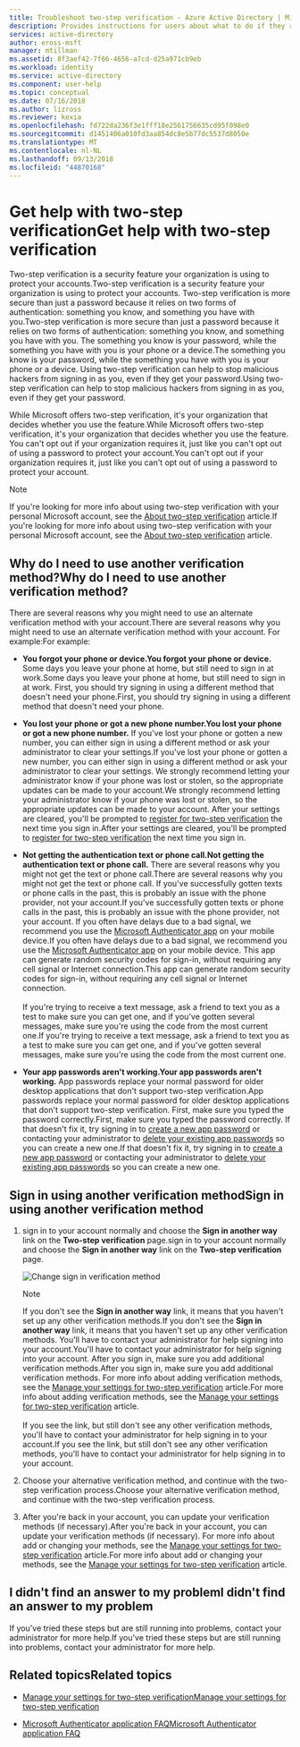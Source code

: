 ```yaml
---
title: Troubleshoot two-step verification - Azure Active Directory | Microsoft Docs
description: Provides instructions for users about what to do if they run into an issue with Azure Multi-Factor Authentication and two-step verification.
services: active-directory
author: eross-msft
manager: mtillman
ms.assetid: 8f3aef42-7f66-4656-a7cd-d25a971cb9eb
ms.workload: identity
ms.service: active-directory
ms.component: user-help
ms.topic: conceptual
ms.date: 07/16/2018
ms.author: lizross
ms.reviewer: kexia
ms.openlocfilehash: fd722da236f3e1fff18e2561756635cd95f098e0
ms.sourcegitcommit: d1451406a010fd3aa854dc8e5b77dc5537d8050e
ms.translationtype: MT
ms.contentlocale: nl-NL
ms.lasthandoff: 09/13/2018
ms.locfileid: "44870168"
---
```

# <a name="get-help-with-two-step-verification"></a><span data-ttu-id="cd7b4-103">Get help with two-step verification</span><span class="sxs-lookup"><span data-stu-id="cd7b4-103">Get help with two-step verification</span></span>

<span data-ttu-id="cd7b4-104">Two-step verification is a security feature your organization is using to protect your accounts.</span><span class="sxs-lookup"><span data-stu-id="cd7b4-104">Two-step verification is a security feature your organization is using to protect your accounts.</span></span> <span data-ttu-id="cd7b4-105">Two-step verification is more secure than just a password because it relies on two forms of authentication: something you know, and something you have with you.</span><span class="sxs-lookup"><span data-stu-id="cd7b4-105">Two-step verification is more secure than just a password because it relies on two forms of authentication: something you know, and something you have with you.</span></span> <span data-ttu-id="cd7b4-106">The something you know is your password, while the something you have with you is your phone or a device.</span><span class="sxs-lookup"><span data-stu-id="cd7b4-106">The something you know is your password, while the something you have with you is your phone or a device.</span></span> <span data-ttu-id="cd7b4-107">Using two-step verification can help to stop malicious hackers from signing in as you, even if they get your password.</span><span class="sxs-lookup"><span data-stu-id="cd7b4-107">Using two-step verification can help to stop malicious hackers from signing in as you, even if they get your password.</span></span>

<span data-ttu-id="cd7b4-108">While Microsoft offers two-step verification, it's your organization that decides whether you use the feature.</span><span class="sxs-lookup"><span data-stu-id="cd7b4-108">While Microsoft offers two-step verification, it's your organization that decides whether you use the feature.</span></span> <span data-ttu-id="cd7b4-109">You can't opt out if your organization requires it, just like you can't opt out of using a password to protect your account.</span><span class="sxs-lookup"><span data-stu-id="cd7b4-109">You can't opt out if your organization requires it, just like you can't opt out of using a password to protect your account.</span></span>

>[!Note]
><span data-ttu-id="cd7b4-110">If you're looking for more info about using two-step verification with your personal Microsoft account, see the [About two-step verification](https://support.microsoft.com/help/12408/microsoft-account-about-two-step-verification) article.</span><span class="sxs-lookup"><span data-stu-id="cd7b4-110">If you're looking for more info about using two-step verification with your personal Microsoft account, see the [About two-step verification](https://support.microsoft.com/help/12408/microsoft-account-about-two-step-verification) article.</span></span>

## <a name="why-do-i-need-to-use-another-verification-method"></a><span data-ttu-id="cd7b4-111">Why do I need to use another verification method?</span><span class="sxs-lookup"><span data-stu-id="cd7b4-111">Why do I need to use another verification method?</span></span>

<span data-ttu-id="cd7b4-112">There are several reasons why you might need to use an alternate verification method with your account.</span><span class="sxs-lookup"><span data-stu-id="cd7b4-112">There are several reasons why you might need to use an alternate verification method with your account.</span></span> <span data-ttu-id="cd7b4-113">For example:</span><span class="sxs-lookup"><span data-stu-id="cd7b4-113">For example:</span></span>

- <span data-ttu-id="cd7b4-114">**You forgot your phone or device.**</span><span class="sxs-lookup"><span data-stu-id="cd7b4-114">**You forgot your phone or device.**</span></span> <span data-ttu-id="cd7b4-115">Some days you leave your phone at home, but still need to sign in at work.</span><span class="sxs-lookup"><span data-stu-id="cd7b4-115">Some days you leave your phone at home, but still need to sign in at work.</span></span> <span data-ttu-id="cd7b4-116">First, you should try signing in using a different method that doesn't need your phone.</span><span class="sxs-lookup"><span data-stu-id="cd7b4-116">First, you should try signing in using a different method that doesn't need your phone.</span></span>

- <span data-ttu-id="cd7b4-117">**You lost your phone or got a new phone number.**</span><span class="sxs-lookup"><span data-stu-id="cd7b4-117">**You lost your phone or got a new phone number.**</span></span> <span data-ttu-id="cd7b4-118">If you've lost your phone or gotten a new number, you can either sign in using a different method or ask your administrator to clear your settings.</span><span class="sxs-lookup"><span data-stu-id="cd7b4-118">If you've lost your phone or gotten a new number, you can either sign in using a different method or ask your administrator to clear your settings.</span></span> <span data-ttu-id="cd7b4-119">We strongly recommend letting your administrator know if your phone was lost or stolen, so the appropriate updates can be made to your account.</span><span class="sxs-lookup"><span data-stu-id="cd7b4-119">We strongly recommend letting your administrator know if your phone was lost or stolen, so the appropriate updates can be made to your account.</span></span> <span data-ttu-id="cd7b4-120">After your settings are cleared, you'll be prompted to [register for two-step verification](multi-factor-authentication-end-user-first-time.md) the next time you sign in.</span><span class="sxs-lookup"><span data-stu-id="cd7b4-120">After your settings are cleared, you'll be prompted to [register for two-step verification](multi-factor-authentication-end-user-first-time.md) the next time you sign in.</span></span>

- <span data-ttu-id="cd7b4-121">**Not getting the authentication text or phone call.**</span><span class="sxs-lookup"><span data-stu-id="cd7b4-121">**Not getting the authentication text or phone call.**</span></span> <span data-ttu-id="cd7b4-122">There are several reasons why you might not get the text or phone call.</span><span class="sxs-lookup"><span data-stu-id="cd7b4-122">There are several reasons why you might not get the text or phone call.</span></span> <span data-ttu-id="cd7b4-123">If you've successfully gotten texts or phone calls in the past, this is probably an issue with the phone provider, not your account.</span><span class="sxs-lookup"><span data-stu-id="cd7b4-123">If you've successfully gotten texts or phone calls in the past, this is probably an issue with the phone provider, not your account.</span></span> <span data-ttu-id="cd7b4-124">If you often have delays due to a bad signal, we recommend you use the [Microsoft Authenticator app](microsoft-authenticator-app-how-to.md) on your mobile device.</span><span class="sxs-lookup"><span data-stu-id="cd7b4-124">If you often have delays due to a bad signal, we recommend you use the [Microsoft Authenticator app](microsoft-authenticator-app-how-to.md) on your mobile device.</span></span> <span data-ttu-id="cd7b4-125">This app can generate random security codes for sign-in, without requiring any cell signal or Internet connection.</span><span class="sxs-lookup"><span data-stu-id="cd7b4-125">This app can generate random security codes for sign-in, without requiring any cell signal or Internet connection.</span></span><br><br><span data-ttu-id="cd7b4-126">If you're trying to receive a text message, ask a friend to text you as a test to make sure you can get one, and if you've gotten several messages, make sure you're using the code from the most current one.</span><span class="sxs-lookup"><span data-stu-id="cd7b4-126">If you're trying to receive a text message, ask a friend to text you as a test to make sure you can get one, and if you've gotten several messages, make sure you're using the code from the most current one.</span></span>

- <span data-ttu-id="cd7b4-127">**Your app passwords aren't working.**</span><span class="sxs-lookup"><span data-stu-id="cd7b4-127">**Your app passwords aren't working.**</span></span> <span data-ttu-id="cd7b4-128">App passwords replace your normal password for older desktop applications that don't support two-step verification.</span><span class="sxs-lookup"><span data-stu-id="cd7b4-128">App passwords replace your normal password for older desktop applications that don't support two-step verification.</span></span> <span data-ttu-id="cd7b4-129">First, make sure you typed the password correctly.</span><span class="sxs-lookup"><span data-stu-id="cd7b4-129">First, make sure you typed the password correctly.</span></span> <span data-ttu-id="cd7b4-130">If that doesn't fix it, try signing in to [create a new app password](multi-factor-authentication-end-user-app-passwords.md) or contacting your administrator to [delete your existing app passwords](../authentication/howto-mfa-userdevicesettings.md) so you can create a new one.</span><span class="sxs-lookup"><span data-stu-id="cd7b4-130">If that doesn't fix it, try signing in to [create a new app password](multi-factor-authentication-end-user-app-passwords.md) or contacting your administrator to [delete your existing app passwords](../authentication/howto-mfa-userdevicesettings.md) so you can create a new one.</span></span>

## <a name="sign-in-using-another-verification-method"></a><span data-ttu-id="cd7b4-131">Sign in using another verification method</span><span class="sxs-lookup"><span data-stu-id="cd7b4-131">Sign in using another verification method</span></span>

1. <span data-ttu-id="cd7b4-132">sign in to your account normally and choose the **Sign in another way** link on the **Two-step verification** page.</span><span class="sxs-lookup"><span data-stu-id="cd7b4-132">sign in to your account normally and choose the **Sign in another way** link on the **Two-step verification** page.</span></span>

    ![Change sign in verification method](./media/multi-factor-authentication-end-user-troubleshoot/two-factor-auth-signin-another-way.png)

    >[!Note]
    ><span data-ttu-id="cd7b4-134">If you don't see the **Sign in another way** link, it means that you haven't set up any other verification methods.</span><span class="sxs-lookup"><span data-stu-id="cd7b4-134">If you don't see the **Sign in another way** link, it means that you haven't set up any other verification methods.</span></span> <span data-ttu-id="cd7b4-135">You'll have to contact your administrator for help signing into your account.</span><span class="sxs-lookup"><span data-stu-id="cd7b4-135">You'll have to contact your administrator for help signing into your account.</span></span> <span data-ttu-id="cd7b4-136">After you sign in, make sure you add additional verification methods.</span><span class="sxs-lookup"><span data-stu-id="cd7b4-136">After you sign in, make sure you add additional verification methods.</span></span> <span data-ttu-id="cd7b4-137">For more info about adding verification methods, see the [Manage your settings for two-step verification](multi-factor-authentication-end-user-manage-settings.md) article.</span><span class="sxs-lookup"><span data-stu-id="cd7b4-137">For more info about adding verification methods, see the [Manage your settings for two-step verification](multi-factor-authentication-end-user-manage-settings.md) article.</span></span><br><br><span data-ttu-id="cd7b4-138">If you see the link, but still don't see any other verification methods, you'll have to contact your administrator for help signing in to your account.</span><span class="sxs-lookup"><span data-stu-id="cd7b4-138">If you see the link, but still don't see any other verification methods, you'll have to contact your administrator for help signing in to your account.</span></span>

2. <span data-ttu-id="cd7b4-139">Choose your alternative verification method, and continue with the two-step verification process.</span><span class="sxs-lookup"><span data-stu-id="cd7b4-139">Choose your alternative verification method, and continue with the two-step verification process.</span></span>

3. <span data-ttu-id="cd7b4-140">After you're back in your account, you can update your verification methods (if necessary).</span><span class="sxs-lookup"><span data-stu-id="cd7b4-140">After you're back in your account, you can update your verification methods (if necessary).</span></span> <span data-ttu-id="cd7b4-141">For more info about add or changing your methods, see the [Manage your settings for two-step verification](multi-factor-authentication-end-user-manage-settings.md) article.</span><span class="sxs-lookup"><span data-stu-id="cd7b4-141">For more info about add or changing your methods, see the [Manage your settings for two-step verification](multi-factor-authentication-end-user-manage-settings.md) article.</span></span>

## <a name="i-didnt-find-an-answer-to-my-problem"></a><span data-ttu-id="cd7b4-142">I didn't find an answer to my problem</span><span class="sxs-lookup"><span data-stu-id="cd7b4-142">I didn't find an answer to my problem</span></span>

<span data-ttu-id="cd7b4-143">If you've tried these steps but are still running into problems, contact your administrator for more help.</span><span class="sxs-lookup"><span data-stu-id="cd7b4-143">If you've tried these steps but are still running into problems, contact your administrator for more help.</span></span>

## <a name="related-topics"></a><span data-ttu-id="cd7b4-144">Related topics</span><span class="sxs-lookup"><span data-stu-id="cd7b4-144">Related topics</span></span>

* [<span data-ttu-id="cd7b4-145">Manage your settings for two-step verification</span><span class="sxs-lookup"><span data-stu-id="cd7b4-145">Manage your settings for two-step verification</span></span>](multi-factor-authentication-end-user-manage-settings.md)

* [<span data-ttu-id="cd7b4-146">Microsoft Authenticator application FAQ</span><span class="sxs-lookup"><span data-stu-id="cd7b4-146">Microsoft Authenticator application FAQ</span></span>](microsoft-authenticator-app-faq.md)
